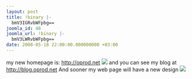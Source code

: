 ```yaml
---
layout: post
title: !binary |-
  bmV3IGRvbWFpbg==
joomla_id: 46
joomla_url: !binary |-
  bmV3LWRvbWFpbg==
date: 2008-05-18 22:00:00.000000000 +03:00
---
```

my new homepage is: <a href="http://oprod.net/">http://oprod.net</a> <img src="http://www.pic4ever.com/images/Bananeyessss.gif" border="0" /> and you can see my blog at <a href="http://blog.oprod.net/">http://blog.oprod.net</a>
And sooner my web page will have a new design <img src="http://www.pic4ever.com/images/4fvfcja.gif" border="0" />
